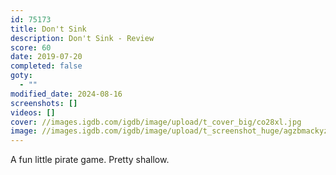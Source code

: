 ```yaml
---
id: 75173
title: Don't Sink
description: Don't Sink - Review
score: 60
date: 2019-07-20
completed: false
goty:
  - ""
modified_date: 2024-08-16
screenshots: []
videos: []
cover: //images.igdb.com/igdb/image/upload/t_cover_big/co28xl.jpg
image: //images.igdb.com/igdb/image/upload/t_screenshot_huge/agzbmackyzi2giltp2od.jpg
---
```

A fun little pirate game. Pretty shallow.